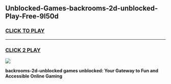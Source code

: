 
## Unblocked-Games-backrooms-2d-unblocked-Play-Free-9l50d
<h3>
<a href="https://premium76.site?title=backrooms-2d-unblocked&ref=10A">CLICK TO PLAY</a></h3>
<hr>

<h3>
<a href="https://premium76.site?title=backrooms-2d-unblocked&ref=10A">CLICK 2 PLAY</a>
  
</h3>

<a href="https://premium76.site?title=backrooms-2d-unblocked&ref=10A"><img src="https://clearcache.store/games.png"></a>


**backrooms-2d-unblocked games unblocked: Your Gateway to Fun and Accessible Online Gaming**
